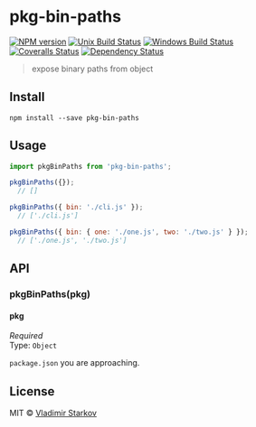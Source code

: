 # pkg-bin-paths

[![NPM version][npm-image]][npm-url]
[![Unix Build Status][travis-image]][travis-url]
[![Windows Build Status][appveyor-image]][appveyor-url]
[![Coveralls Status][coveralls-image]][coveralls-url]
[![Dependency Status][depstat-image]][depstat-url]

> expose binary paths from object

## Install

    npm install --save pkg-bin-paths

## Usage

```js
import pkgBinPaths from 'pkg-bin-paths';

pkgBinPaths({});
  // []

pkgBinPaths({ bin: './cli.js' });
  // ['./cli.js']

pkgBinPaths({ bin: { one: './one.js', two: './two.js' } });
  // ['./one.js', './two.js']
```

## API

### pkgBinPaths(pkg)

#### pkg

*Required*  
Type: `Object`

`package.json` you are approaching.

## License

MIT © [Vladimir Starkov](https://iamstarkov.com)

[npm-url]: https://npmjs.org/package/pkg-bin-paths
[npm-image]: https://img.shields.io/npm/v/pkg-bin-paths.svg?style=flat-square

[travis-url]: https://travis-ci.org/iamstarkov/pkg-bin-paths
[travis-image]: https://img.shields.io/travis/iamstarkov/pkg-bin-paths.svg?style=flat-square&label=unix

[appveyor-url]: https://ci.appveyor.com/project/iamstarkov/pkg-bin-paths
[appveyor-image]: https://img.shields.io/appveyor/ci/iamstarkov/pkg-bin-paths.svg?style=flat-square&label=windows

[coveralls-url]: https://coveralls.io/r/iamstarkov/pkg-bin-paths
[coveralls-image]: https://img.shields.io/coveralls/iamstarkov/pkg-bin-paths.svg?style=flat-square

[depstat-url]: https://david-dm.org/iamstarkov/pkg-bin-paths
[depstat-image]: https://david-dm.org/iamstarkov/pkg-bin-paths.svg?style=flat-square
